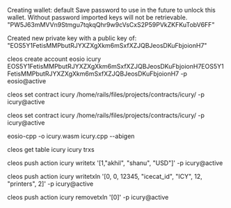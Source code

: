 
Creating wallet: default
Save password to use in the future to unlock this wallet.
Without password imported keys will not be retrievable.
"PW5J63mMVVn9Stmgu7tqkqQhr9w9cVsCxS2P59PVkZKFKuTobV6FF"


Created new private key with a public key of: "EOS5Y1FetisMMPbutRJYXZXgXkm6mSxfXZJQBJeosDKuFbjoionH7"

cleos create account eosio icury EOS5Y1FetisMMPbutRJYXZXgXkm6mSxfXZJQBJeosDKuFbjoionH7EOS5Y1FetisMMPbutRJYXZXgXkm6mSxfXZJQBJeosDKuFbjoionH7 -p eosio@active


cleos set contract icury /home/rails/files/projects/contracts/icury/ -p icury@active

cleos set contract icury /home/rails/files/projects/contracts/icury/ -p icury@active


eosio-cpp -o icury.wasm icury.cpp --abigen

cleos get table icury icury  trxs


cleos push action icury writetx '[1,"akhil", "shanu", "USD"]' -p icury@active


cleos push action icury writetxln '[0, 0, 12345, "icecat_id", "ICY", 12, "printers", 2]' -p icury@active

cleos push action icury removetxln '[0]' -p icury@active